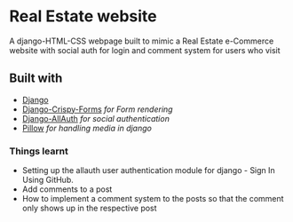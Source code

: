 # Real Estate website
A django-HTML-CSS webpage built to mimic a Real Estate e-Commerce website with social auth for login and comment system for users who visit

## Built with

* [Django](https://www.djangoproject.com/)
* [Django-Crispy-Forms](https://django-crispy-forms.readthedocs.io/en/latest/#) *for Form rendering*
* [Django-AllAuth](https://django-allauth.readthedocs.io/en/latest/overview.html) *for social authentication*
* [Pillow](https://pillow.readthedocs.io/en/stable/) *for handling media in django*

### Things learnt

* Setting up the allauth user authentication module for django - Sign In Using GitHub.
* Add comments to a post
* How to implement a comment system to the posts so that the comment only shows up in the respective post

